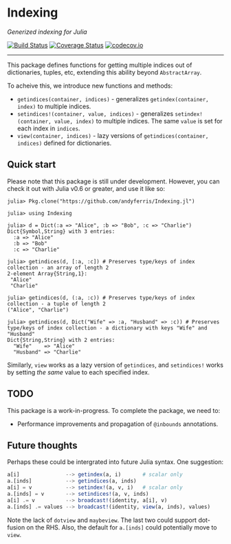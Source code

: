 # Indexing

*Generized indexing for Julia*

[![Build Status](https://travis-ci.org/andyferris/Indexing.jl.svg?branch=master)](https://travis-ci.org/andyferris/Indexing.jl)
[![Coverage Status](https://coveralls.io/repos/andyferris/Indexing.jl/badge.svg?branch=master&service=github)](https://coveralls.io/github/andyferris/Indexing.jl?branch=master)
[![codecov.io](http://codecov.io/github/andyferris/Indexing.jl/coverage.svg?branch=master)](http://codecov.io/github/andyferris/Indexing.jl?branch=master)

-----------

This package defines functions for getting multiple indices out of dictionaries, tuples,
etc, extending this ability beyond `AbstractArray`.

To acheive this, we introduce new functions and methods:

 * `getindices(container, indices)` - generalizes `getindex(container, index)` to multiple indices.
 * `setindices!(container, value, indices)` - generalizes `setindex!(container, value, index)` to multiple indices. The same `value` is set for
   each index in `indices`.
 * `view(container, indices)` - lazy versions of `getindices(container, indices)` defined for dictionaries.
 
## Quick start

Please note that this package is still under development. However, you can check it out with
Julia v0.6 or greater, and use it like so:

```
julia> Pkg.clone("https://github.com/andyferris/Indexing.jl")

julia> using Indexing

julia> d = Dict(:a => "Alice", :b => "Bob", :c => "Charlie")
Dict{Symbol,String} with 3 entries:
  :a => "Alice"
  :b => "Bob"
  :c => "Charlie"

julia> getindices(d, [:a, :c]) # Preserves type/keys of index collection - an array of length 2
2-element Array{String,1}:
 "Alice"  
 "Charlie"

julia> getindices(d, (:a, :c)) # Preserves type/keys of index collection - a tuple of length 2
("Alice", "Charlie")

julia> getindices(d, Dict("Wife" => :a, "Husband" => :c)) # Preserves type/keys of index collection - a dictionary with keys "Wife" and "Husband"
Dict{String,String} with 2 entries:
  "Wife"    => "Alice"
  "Husband" => "Charlie"
```

Similarly, `view` works as a lazy version of `getindices`, and `setindices!` works by
setting *the same* value to each specified index.

## TODO

This package is a work-in-progress. To complete the package, we need to:

  * Performance improvements and propagation of `@inbounds` annotations.

## Future thoughts

Perhaps these could be intergrated into future Julia syntax. One suggestion:

```julia
a[i]               --> getindex(a, i)       # scalar only
a.[inds]           --> getindices(a, inds)
a[i] = v           --> setindex!(a, v, i)   # scalar only
a.[inds] = v       --> setindices!(a, v, inds)
a[i] .= v          --> broadcast!(identity, a[i], v)
a.[inds] .= values --> broadcast!(identity, view(a, inds), values)
```
Note the lack of `dotview` and `maybeview`. The last two could support dot-fusion on the RHS.
Also, the default for `a.[inds]` could potentially move to `view`.
